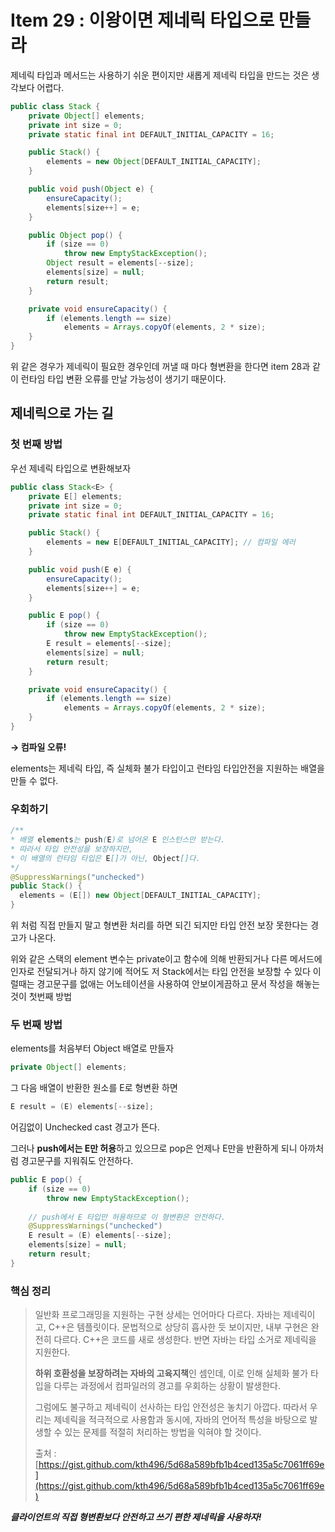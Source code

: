 # Item 29 : 이왕이면 제네릭 타입으로 만들라

제네릭 타입과 메서드는 사용하기 쉬운 편이지만 새롭게 제네릭 타입을 만드는 것은 생각보다 어렵다. 

```java
public class Stack {
    private Object[] elements;
    private int size = 0;
    private static final int DEFAULT_INITIAL_CAPACITY = 16;

    public Stack() {
        elements = new Object[DEFAULT_INITIAL_CAPACITY];
    }

    public void push(Object e) {
        ensureCapacity();
        elements[size++] = e;
    }

    public Object pop() {
        if (size == 0)
            throw new EmptyStackException();
        Object result = elements[--size];
        elements[size] = null;
        return result;
    }

    private void ensureCapacity() {
        if (elements.length == size)
            elements = Arrays.copyOf(elements, 2 * size);
    }
}
```

위 같은 경우가 제네릭이 필요한 경우인데 꺼낼 때 마다 형변환을 한다면 item 28과 같이 런타임 타입 변환 오류를 만날 가능성이 생기기 때문이다. 

## 제네릭으로 가는 길

### 첫 번째 방법

우선 제네릭 타입으로 변환해보자

```java
public class Stack<E> {
    private E[] elements;
    private int size = 0;
    private static final int DEFAULT_INITIAL_CAPACITY = 16;

    public Stack() {
        elements = new E[DEFAULT_INITIAL_CAPACITY]; // 컴파일 에러
    }

    public void push(E e) {
        ensureCapacity();
        elements[size++] = e;
    }

    public E pop() {
        if (size == 0)
            throw new EmptyStackException();
        E result = elements[--size];
        elements[size] = null;
        return result;
    }

    private void ensureCapacity() {
        if (elements.length == size)
            elements = Arrays.copyOf(elements, 2 * size);
    }
}
```

**→ 컴파일 오류!** 

elements는 제네릭 타입, 즉 실체화 불가 타입이고 런타임 타입안전을 지원하는 배열을 만들 수 없다. 

### 우회하기

```java
/**
* 배열 elements는 push(E)로 넘어온 E 인스턴스만 받는다.
* 따라서 타입 안전성을 보장하지만,
* 이 배열의 런타임 타입은 E[]가 아닌, Object[]다.
*/
@SuppressWarnings("unchecked")
public Stack() {
  elements = (E[]) new Object[DEFAULT_INITIAL_CAPACITY];
}
```

위 처럼 직접 만들지 말고 형변환 처리를 하면 되긴 되지만 타입 안전 보장 못한다는 경고가 나온다.

위와 같은 스택의 element 변수는 private이고 함수에 의해 반환되거나 다른 메서드에 인자로 전달되거나 하지 않기에 적어도 저 Stack에서는 타입 안전을 보장할 수 있다 이럴때는 경고문구를 없애는 어노테이션을 사용하여 안보이게끔하고 문서 작성을 해놓는 것이 첫번째 방법

### 두 번째 방법

elements를 처음부터 Object 배열로 만들자

```java
private Object[] elements;
```

그 다음 배열이 반환한 원소를 E로 형변환 하면

```java
E result = (E) elements[--size];
```

어김없이 Unchecked cast 경고가 뜬다. 

그러나 **push에서는 E만 허용**하고 있으므로 pop은 언제나 E만을 반환하게 되니 아까처럼 경고문구를 지워줘도 안전하다.

```java
public E pop() {
    if (size == 0)
        throw new EmptyStackException();
    
    // push에서 E 타입만 허용하므로 이 형변환은 안전하다.
    @SuppressWarnings("unchecked")
    E result = (E) elements[--size];
    elements[size] = null;
    return result;
}
```

### 핵심 정리

> 일반화 프로그래밍을 지원하는 구현 상세는 언어마다 다르다. 자바는 제네릭이고, C++은 템플릿이다. 문법적으로 상당히 흡사한 듯 보이지만, 내부 구현은 완전히 다르다. C++은 코드를 새로 생성한다. 반면 자바는 타입 소거로 제네릭을 지원한다.
> 
> 
> **하위 호환성을 보장하려는 자바의 고육지책**인 셈인데, 이로 인해 실체화 불가 타입을 다루는 과정에서 컴파일러의 경고를 우회하는 상황이 발생한다.
> 
> 그럼에도 불구하고 제네릭이 선사하는 타입 안전성은 놓치기 아깝다. 따라서 우리는 제네릭을 적극적으로 사용함과 동시에, 자바의 언어적 특성을 바탕으로 발생할 수 있는 문제를 적절히 처리하는 방법을 익혀야 할 것이다.
> 
> 출처 : [https://gist.github.com/kth496/5d68a589bfb1b4ced135a5c7061ff69e](https://gist.github.com/kth496/5d68a589bfb1b4ced135a5c7061ff69e)
> 

***클라이언트의 직접 형변환보다 안전하고 쓰기 편한 제네릭을 사용하자!***